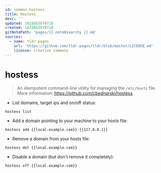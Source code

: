 ```yaml
---
id: common.hostess
title: Hostess
desc: ''
updated: 1615663978718
created: 1615663978718
gitNotePath: 'pages/{{ noteHiearchy }}.md'
sources:
  - name: tldr-pages
    url: 'https://github.com/tldr-pages/tldr/blob/master/LICENSE.md'
    license: Creative Commons
---
```

# hostess

> An idempotent command-line utility for managing the `/etc/hosts` file.
> More information: <https://github.com/cbednarski/hostess>.

- List domains, target ips and on/off status:

`hostess list`

- Add a domain pointing to your machine to your hosts file:

`hostess add {{local.example.com}} {{127.0.0.1}}`

- Remove a domain from your hosts file:

`hostess del {{local.example.com}}`

- Disable a domain (but don't remove it completely):

`hostess off {{local.example.com}}`


